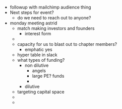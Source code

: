 - followup with mailchimp audience thing
- Next steps for event?
	- do we need to reach out to anyone?
- monday meeting astrid
	- match making investors and founders
		- interest form
	-
	- capacity for us to blast out to chapter members?
		- emphatic yes
	- hyper table in slack
	- what types of funding?
		- non dilutive
			- angels
			- large PE? funds
			-
		- dilutive
	- targeting capital space
	-
	-